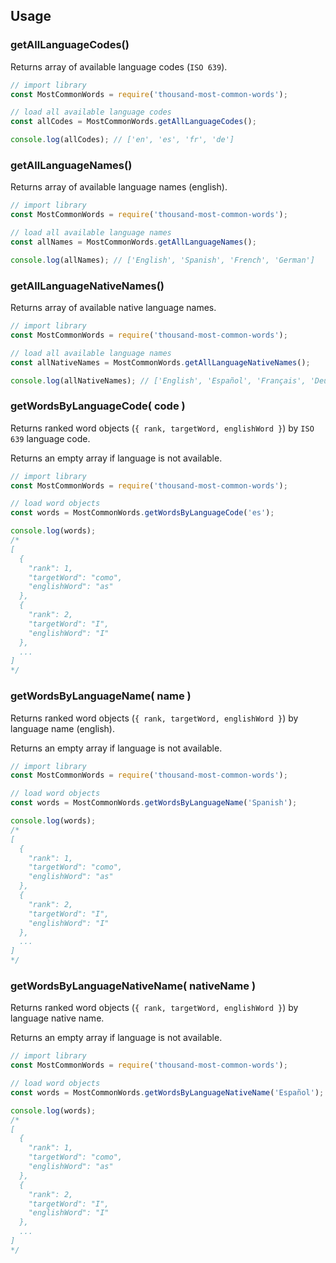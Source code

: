 ## Usage

### getAllLanguageCodes()

Returns array of available language codes (`ISO 639`).

```javascript
// import library
const MostCommonWords = require('thousand-most-common-words');

// load all available language codes
const allCodes = MostCommonWords.getAllLanguageCodes();

console.log(allCodes); // ['en', 'es', 'fr', 'de']
```

### getAllLanguageNames()

Returns array of available language names (english).

```javascript
// import library
const MostCommonWords = require('thousand-most-common-words');

// load all available language names
const allNames = MostCommonWords.getAllLanguageNames();

console.log(allNames); // ['English', 'Spanish', 'French', 'German']
```

### getAllLanguageNativeNames()

Returns array of available native language names.

```javascript
// import library
const MostCommonWords = require('thousand-most-common-words');

// load all available language names
const allNativeNames = MostCommonWords.getAllLanguageNativeNames();

console.log(allNativeNames); // ['English', 'Español', 'Français', 'Deutsch']
```

### getWordsByLanguageCode( code )

Returns ranked word objects (`{ rank, targetWord, englishWord }`) by `ISO 639` language code. 

Returns an empty array if language is not available.

```javascript
// import library
const MostCommonWords = require('thousand-most-common-words');

// load word objects
const words = MostCommonWords.getWordsByLanguageCode('es');

console.log(words);
/*
[
  {
    "rank": 1,
    "targetWord": "como",
    "englishWord": "as"
  },
  {
    "rank": 2,
    "targetWord": "I",
    "englishWord": "I"
  },
  ...
]
*/
```

### getWordsByLanguageName( name )

Returns ranked word objects (`{ rank, targetWord, englishWord }`) by language name (english). 

Returns an empty array if language is not available.

```javascript
// import library
const MostCommonWords = require('thousand-most-common-words');

// load word objects
const words = MostCommonWords.getWordsByLanguageName('Spanish');

console.log(words);
/*
[
  {
    "rank": 1,
    "targetWord": "como",
    "englishWord": "as"
  },
  {
    "rank": 2,
    "targetWord": "I",
    "englishWord": "I"
  },
  ...
]
*/
```

### getWordsByLanguageNativeName( nativeName )

Returns ranked word objects (`{ rank, targetWord, englishWord }`) by language native name. 

Returns an empty array if language is not available.

```javascript
// import library
const MostCommonWords = require('thousand-most-common-words');

// load word objects
const words = MostCommonWords.getWordsByLanguageNativeName('Español');

console.log(words);
/*
[
  {
    "rank": 1,
    "targetWord": "como",
    "englishWord": "as"
  },
  {
    "rank": 2,
    "targetWord": "I",
    "englishWord": "I"
  },
  ...
]
*/
```